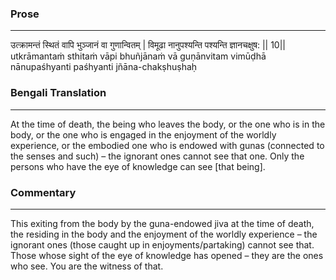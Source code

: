 ### Prose 
 --- 
उत्क्रामन्तं स्थितं वापि भुञ्जानं वा गुणान्वितम् |
विमूढा नानुपश्यन्ति पश्यन्ति ज्ञानचक्षुष: || 10||
utkrāmantaṁ sthitaṁ vāpi bhuñjānaṁ vā guṇānvitam
vimūḍhā nānupaśhyanti paśhyanti jñāna-chakṣhuṣhaḥ

### Bengali Translation 
 --- 
At the time of death, the being who leaves the body, or the one who is in the body, or the one who is engaged in the enjoyment of the worldly experience, or the embodied one who is endowed with gunas (connected to the senses and such) – the ignorant ones cannot see that one. Only the persons who have the eye of knowledge can see [that being]. 

### Commentary 
 --- 
This exiting from the body by the guna-endowed jiva at the time of death, the residing in the body and the enjoyment of the worldly experience – the ignorant ones (those caught up in enjoyments/partaking) cannot see that. Those whose sight of the eye of knowledge has opened – they are the ones who see. You are the witness of that.